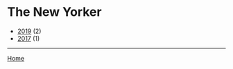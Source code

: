 # The New Yorker

  * [2019](./the-new-yorker-2019.md/) (2)
  * [2017](./the-new-yorker-2017.md/) (1)
----

[Home](../)

